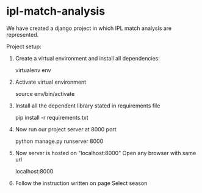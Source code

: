 # ipl-match-analysis

We have created a django project in which IPL match analysis are represented.

Project setup:

1. Create a virtual environment and install all dependencies:

	virtualenv env

2. Activate virtual environment

	source env/bin/activate

3. Install all the dependent library stated in requirements file
	
	pip install -r requirements.txt

4. Now run our project server at 8000 port
	
	python manage.py runserver 8000

5. Now server is hosted on "localhost:8000" Open any browser with same url

	localhost:8000

6. Follow the instruction written on page Select season